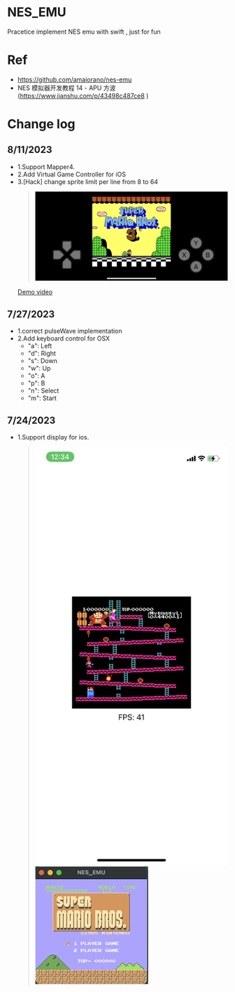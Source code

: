 # NES_EMU
Pracetice implement NES emu with swift ,  just for fun

# Ref
- https://github.com/amaiorano/nes-emu
- NES 模拟器开发教程 14 - APU 方波(https://www.jianshu.com/p/43498c487ce8 )
  
# Change log


## 8/11/2023
- 1.Support Mapper4.
- 2.Add Virtual Game Controller for iOS
- 3.[Hack] change sprite limit per line from 8 to 64 
  > <img src="./Image/SnapShot/2023-08-11.png">
    <a href="https://www.youtube.com/watch?v=kpTZFsyE5VQ">Demo video</a>
## 7/27/2023
-  1.correct pulseWave implementation
-  2.Add keyboard control for OSX
    - "a": Left
    - "d": Right
    - "s": Down
    - "w": Up
    - "o": A
    - "p": B
    - "n": Select
    - "m": Start
## 7/24/2023
- 1.Support display for ios.
  > <img src="./Image/SnapShot/F1666584-9E5B-4A69-B5C9-2DFF10E65850.jpg">
  > <img src="./Image/SnapShot/2023-06-25.png">
